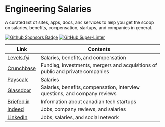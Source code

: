 # Engineering Salaries

A curated list of sites, apps, docs, and services to help you get the scoop on salaries, benefits, compensation, startups, and companies in general.

[![Github Sponsors Badge](https://img.shields.io/static/v1?label=Sponsor&message=%E2%9D%A4&logo=GitHub&color=%23fe8e86)](https://github.com/sponsors/emilioleon)
[![GitHub Super-Linter](https://github.com/emilioleon/awesome-dev-tools/workflows/Lint%20Code%20Base/badge.svg)](https://github.com/marketplace/actions/super-linter)

| Link | Contents |
| ---- | -------- |
| [Levels.fyi](https://levels.fyi) | Salaries, benefits, and compensation |
| [Crunchbase](https://crunchbase.com) | Funding, investments, mergers and acquisitions of public and private companies |
| [Payscale](https://payscale.com) | Salaries |
| [Glassdoor](https://glassdoor.com) | Salaries, benefits, compensation, interview questions, and company reviews |
| [Briefed.in](https://briefed.in/) | Information about canadian tech startups |
| [Indeed](https://indeed.com) | Jobs, company reviews, and salaries
| [LinkedIn](http://linkedin.com) | Jobs, salaries, and social network
